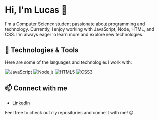 # Hi, I'm Lucas 👋

I'm a Computer Science student passionate about programming and technology. Currently, I enjoy working with JavaScript, Node, HTML, and CSS. I'm always eager to learn more and explore new technologies.

## 🚀 Technologies & Tools

Here are some of the languages and technologies I work with:

![JavaScript](https://img.shields.io/badge/-JavaScript-yellow?logo=javascript&logoColor=white)
![Node.js](https://img.shields.io/badge/-Node.js-green?logo=node.js&logoColor=white)
![HTML5](https://img.shields.io/badge/-HTML5-red?logo=html5&logoColor=white)
![CSS3](https://img.shields.io/badge/-CSS3-blue?logo=css3&logoColor=white)

## 📫 Connect with me

- [LinkedIn](https://www.linkedin.com/in/lucasbrittop)

Feel free to check out my repositories and connect with me! 😊
